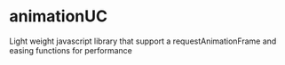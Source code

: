 # animationUC
Light weight javascript library that support a requestAnimationFrame and easing functions for performance
